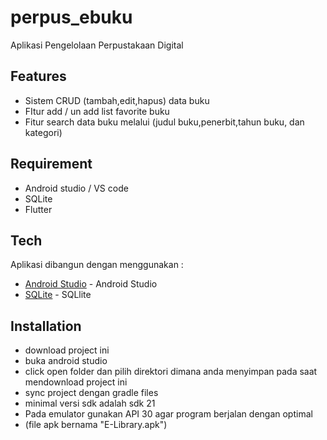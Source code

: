 # perpus_ebuku

Aplikasi Pengelolaan Perpustakaan Digital

## Features

- Sistem CRUD (tambah,edit,hapus) data buku
- FItur add / un add list favorite buku
- Fitur search data buku melalui (judul buku,penerbit,tahun buku, dan kategori)

## Requirement
- Android studio / VS code
- SQLite
- Flutter


## Tech
Aplikasi dibangun dengan menggunakan :
- [Android Studio](https://developer.android.com/) - Android Studio
- [SQLite](https://www.sqlite.org/) - SQLlite

## Installation
- download project ini
- buka android studio
- click open folder dan pilih direktori dimana anda menyimpan pada saat mendownload project ini
- sync project dengan gradle files
- minimal versi sdk adalah sdk 21
- Pada emulator gunakan API 30 agar program berjalan dengan optimal
- (file apk bernama "E-Library.apk")

